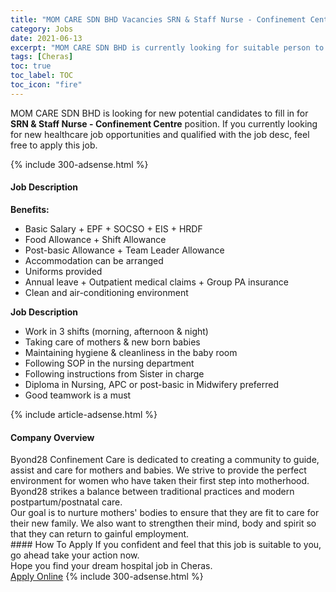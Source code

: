 ```yaml
---
title: "MOM CARE SDN BHD Vacancies SRN & Staff Nurse - Confinement Centre" 
category: Jobs 
date: 2021-06-13 
excerpt: "MOM CARE SDN BHD is currently looking for suitable person to fill in the SRN & Staff Nurse - Confinement Centre which positioned at Cheras" 
tags: [Cheras] 
toc: true 
toc_label: TOC 
toc_icon: "fire" 
--- 
```


<p>MOM CARE SDN BHD is looking for new potential candidates to fill in for <b>SRN & Staff Nurse - Confinement Centre</b> position. If you currently looking for new healthcare job opportunities and qualified with the job desc, feel free to apply this job.
</p>{% include 300-adsense.html %} 
<div><div><h4>Job Description</h4></div><div><div><span><div><p><strong>Benefits:</strong></p><ul><li>Basic Salary + EPF + SOCSO + EIS + HRDF</li><li>Food Allowance + Shift Allowance</li><li>Post-basic Allowance + Team Leader Allowance</li><li>Accommodation can be arranged</li><li>Uniforms provided</li><li>Annual leave + Outpatient medical claims + Group PA insurance</li><li>Clean and air-conditioning environment</li></ul><p><strong>Job Description</strong></p><ul><li>Work in 3 shifts (morning, afternoon &amp; night)</li><li>Taking care of mothers &amp; new born babies</li><li>Maintaining hygiene &amp; cleanliness in the baby room</li><li>Following SOP in the nursing department</li><li>Following instructions from Sister in charge</li><li>Diploma in Nursing, APC or post-basic in Midwifery preferred</li><li>Good teamwork is a must</li></ul></div></span></div></div></div> 
{% include article-adsense.html %} 
<div><div><h4>Company Overview</h4></div><div><div><span><div><div>Byond28 Confinement Care is dedicated to creating a community to guide, assist and care for mothers and babies. We strive to provide the perfect environment for women who have taken their first step into motherhood. Byond28 strikes a balance between traditional practices and modern postpartum/postnatal care.</div>
<div>Our goal is to nurture mothers' bodies to ensure that they are fit to care for their new family. We also want to strengthen their mind, body and spirit so that they can return to gainful employment.</div></div></span></div></div></div> 
#### How To Apply 
If you confident and feel that this job is suitable to you, go ahead take your action now. <br/> 
Hope you find your dream hospital job in Cheras. <br/> 
<a href="https://www.jobstreet.com.my/en/job/srn-staff-nurse-confinement-centre-4580457?jobId=jobstreet-my-job-4580457" class="btn btn--warning" target="_blank" rel="nofollow noopenner">Apply Online</a> 
{% include 300-adsense.html %} 